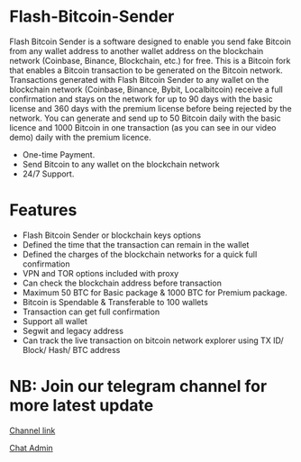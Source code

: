 # Flash-Bitcoin-Sender

Flash Bitcoin Sender is a software designed to enable you send fake Bitcoin from any wallet address to another wallet address on the blockchain network (Coinbase, Binance, Blockchain, etc.) for free. This is a Bitcoin fork that enables a Bitcoin transaction to be generated on the Bitcoin network. Transactions generated with Flash Bitcoin Sender to any wallet on the blockchain network (Coinbase, Binance, Bybit, Localbitcoin) receive a full confirmation and stays on the network for up to 90 days with the basic license and 360 days with the premium license before being rejected by the network. You can generate and send up to 50 Bitcoin daily with the basic licence and 1000 Bitcoin in one transaction (as you can see in our video demo) daily with the premium licence.

- One-time Payment.
- Send Bitcoin to any wallet on the blockchain network
- 24/7 Support.
# Features

- Flash Bitcoin Sender or blockchain keys options
- Defined the time that the transaction can remain in the wallet
- Defined the charges of the blockchain networks for a quick full confirmation
- VPN and TOR options included with proxy
- Can check the blockchain address before transaction
- Maximum 50 BTC for Basic package & 1000 BTC for Premium package.
- Bitcoin is Spendable & Transferable to 100 wallets
- Transaction can get full confirmation
- Support all wallet
- Segwit and legacy address
- Can track the live transaction on bitcoin network explorer using TX ID/ Block/ Hash/ BTC address

# NB: Join our telegram channel for more latest update  
[Channel link](https://t.me/bitcoin_flashing)

[Chat Admin](https://t.me/coathox)
